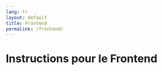 ```yaml
---
lang: fr
layout: default
title: Frontend
permalink: /frontend/
---
```

# Instructions pour le Frontend


